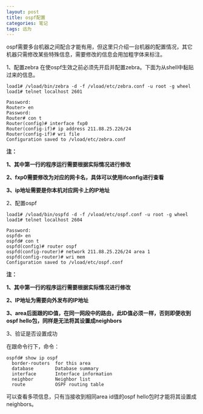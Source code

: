 ```yaml
---
layout: post
title: ospf配置
categories: 笔记
tags: 远为
---
```


ospf需要多台机器之间配合才能有用，但这里只介绍一台机器的配置情况，其它机器只需修改某些特殊信息，需要修改的信息会用加粗字体来标注。

1、配置zebra
在使ospf生效之前必须先开启并配置zebra。下面为从shell中黏贴过来的信息。

    load1# /vload/bin/zebra -d -f /vload/etc/zebra.conf -u root -g wheel
    load1# telnet localhost 2601
    
    Password: 
    Router> en
    Password: 
    Router# con t
    Router(config)# interface fxp0
    Router(config-if)# ip address 211.88.25.226/24 
    Router(config-if)# wri file
    Configuration saved to /vload/etc/zebra.conf

**注：**

**1、其中第一行的程序运行需要根据实际情况进行修改**

**2、fxp0需要修改为对应的网卡名，具体可以使用ifconfig进行查看**

**3、ip地址需要是你本机对应网卡上的IP地址**

2、配置ospf
    
    load1# /vload/bin/ospfd -d -f /vload/etc/ospf.conf -u root -g wheel
    load1# telnet localhost 2604

    Password: 
    ospfd> en
    ospfd# con t
    ospfd(config)# router ospf 
    ospfd(config-router)# network 211.88.25.226/24 area 1
    ospfd(config-router)# wri mem
    Configuration saved to /vload/etc/ospf.conf
    
**注：**

**1、其中第一行的程序运行需要根据实际情况进行修改**

**2、IP地址为需要向外发布的IP地址**

**3、area后面跟的ID值，在同一网段中的路由，此ID值必须一样，否则即便收到ospf hello包，同样是无法将其设置成neighbors**

3、验证是否设置成功

在跟命令行下，命令：

    ospfd# show ip ospf 
      border-routers  for this area
      database        Database summary
      interface       Interface information
      neighbor        Neighbor list
      route           OSPF routing table
      
可以查看多项信息，只有当接收到相同area id值的ospf hello包时才能将其设置成neighbors。